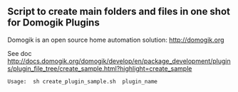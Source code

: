 ## Script to create main folders and files in one shot for Domogik Plugins

Domogik is an open source home automation solution: http://domogik.org


See doc  http://docs.domogik.org/domogik/develop/en/package_development/plugins/plugin_file_tree/create_sample.html?highlight=create_sample


    Usage:  sh create_plugin_sample.sh  plugin_name



